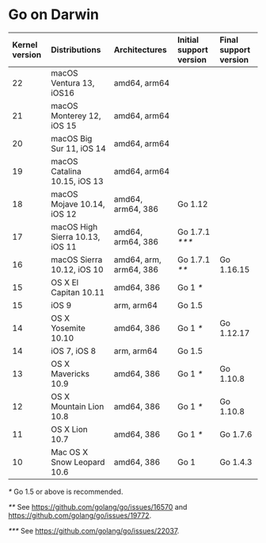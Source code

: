# Go on Darwin

| **Kernel version** | **Distributions**               | **Architectures**      | **Initial support version** | **Final support version** |
|:-------------------|:--------------------------------|:-----------------------|:---------------|:-----------|
| 22                 | macOS Ventura 13, iOS16         | amd64, arm64           |                |            |
| 21                 | macOS Monterey 12, iOS 15       | amd64, arm64           |                |            |
| 20                 | macOS Big Sur 11, iOS 14        | amd64, arm64           |                |            |
| 19                 | macOS Catalina 10.15, iOS 13    | amd64, arm64           |                |            |
| 18                 | macOS Mojave 10.14, iOS 12      | amd64, arm64, 386      | Go 1.12        |            |
| 17                 | macOS High Sierra 10.13, iOS 11 | amd64, arm64, 386      | Go 1.7.1 _***_ |            |
| 16                 | macOS Sierra 10.12, iOS 10      | amd64, arm, arm64, 386 | Go 1.7.1 _**_  | Go 1.16.15 |
| 15                 | OS X El Capitan 10.11           | amd64, 386             | Go 1 _*_       |            |
| 15                 | iOS 9                           | arm, arm64             | Go 1.5         |            |
| 14                 | OS X Yosemite 10.10             | amd64, 386             | Go 1 _*_       | Go 1.12.17 |
| 14                 | iOS 7, iOS 8                    | arm, arm64             | Go 1.5         |            |
| 13                 | OS X Mavericks 10.9             | amd64, 386             | Go 1 _*_       | Go 1.10.8  |
| 12                 | OS X Mountain Lion 10.8         | amd64, 386             | Go 1 _*_       | Go 1.10.8  |
| 11                 | OS X Lion 10.7                  | amd64, 386             | Go 1 _*_       | Go 1.7.6   |
| 10                 | Mac OS X Snow Leopard 10.6      | amd64, 386             | Go 1           | Go 1.4.3   |

_*_ Go 1.5 or above is recommended.

_**_ See https://github.com/golang/go/issues/16570 and https://github.com/golang/go/issues/19772.

_***_ See https://github.com/golang/go/issues/22037.
